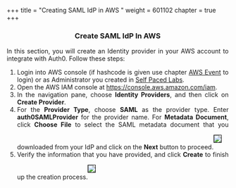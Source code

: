 +++
title = "Creating SAML IdP in AWS "
weight = 601102
chapter = true
+++

<center><h3>Create SAML IdP In AWS</h3></center>

<div style="text-align: justify">
   In this section, you will create an Identity provider in your AWS account to integrate with Auth0. Follow these steps:
   <ol> 
       <li>Login into AWS console (if hashcode is given use chapter <a href="/30-howtostart/302-aws-event.html">AWS Event</a> to login) or as Administrator you created in <a href="/30-howtostart/301-self-paced.html" > Self Paced Labs</a>.</li>
       <li>Open the AWS IAM console at <a href="https://console.aws.amazon.com/iam/home?region=us-east-1">https://console.aws.amazon.com/iam</a>.</li>
      <li>In the navigation pane, choose <b>Identity Providers</b>, and then click on <b>Create Provider</b>.</li>
      <li>For the <b>Provider Type</b>, choose <b>SAML</b> as the provider type. Enter <b>auth0SAMLProvider</b> for the provider name. For <b>Metadata Document</b>, click <b>Choose File</b> to select the SAML metadata document that you downloaded from your IdP and click on the <b>Next</b> button to proceed.<img src="/images/auth0-saml-idp1.png" style="margin:15px 0px; border:1px solid black"/></li>
      <li>Verify the information that you have provided, and click <b>Create</b> to finish up the creation process.<img src="/images/auth0-saml-idp2.png" style="margin:15px 0px; border:1px solid black"/></li>
   </ol>
</div>